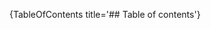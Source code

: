 [//]: # (This file was generated from: doc/templates/Home.mdt using the documentation_builder package on: 2021-09-07 19:56:11.455299.)
{TableOfContents title='## Table of contents'}